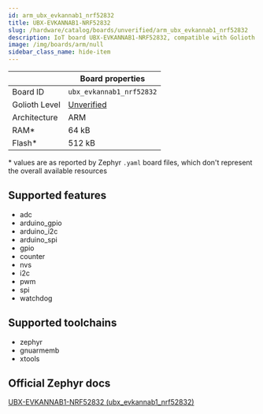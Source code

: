 ```yaml
---
id: arm_ubx_evkannab1_nrf52832
title: UBX-EVKANNAB1-NRF52832
slug: /hardware/catalog/boards/unverified/arm_ubx_evkannab1_nrf52832
description: IoT board UBX-EVKANNAB1-NRF52832, compatible with Golioth at unverified level.
image: /img/boards/arm/null
sidebar_class_name: hide-item
---
```


[//]: # (This is an auto-generated file, do not edit! Changes to it will be lost upon re-generation)



|                | Board properties     |
| -------------  | -------------------- |
| Board ID       | `ubx_evkannab1_nrf52832` |
| Golioth Level  | [Unverified](/hardware#unverified-boards) |
| Architecture   | ARM |
| RAM*           | 64 kB |
| Flash*         | 512 kB |

\* values are as reported by Zephyr `.yaml` board files, which don't represent the overall available resources



## Supported features

* adc
* arduino_gpio
* arduino_i2c
* arduino_spi
* gpio
* counter
* nvs
* i2c
* pwm
* spi
* watchdog

## Supported toolchains

* zephyr
* gnuarmemb
* xtools

## Official Zephyr docs

[UBX-EVKANNAB1-NRF52832 (ubx_evkannab1_nrf52832)](https://docs.zephyrproject.org/latest/boards/arm/ubx_evkannab1_nrf52832/doc/index.html)
